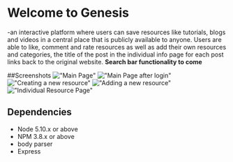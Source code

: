 # Welcome to Genesis

-an interactive platform where users can save resources like tutorials, blogs and videos in a central place that is publicly available to anyone. Users are able to like, comment and rate resources as well as add their own resources and categories, the title of the post in the individual info page for each post links back to the original website.
**Search bar functionality to come**

##Screenshots
!["Main Page"](./mainPage.png)
!["Main Page after login"](./loggedInMainPage.png)
!["Creating a new resource"](./CreateNewPage.png)
!["Adding a new resource"](./AddingResource.png)
!["Individual Resource Page"](./InfoPage.png)

## Dependencies

-   Node 5.10.x or above
-   NPM 3.8.x or above
-   body parser
-   Express
